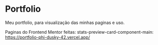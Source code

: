 # Portfolio
Meu portfolio, para visualização das minhas paginas e uso.

Paginas do Frontend Mentor feitas:
        stats-preview-card-component-main:
            https://portfolio-phi-dusky-42.vercel.app/
